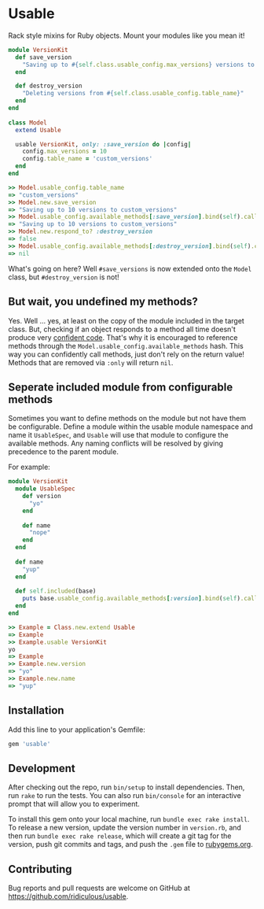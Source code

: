 # Usable

Rack style mixins for Ruby objects. Mount your modules like you mean it!

```ruby
module VersionKit
  def save_version
    "Saving up to #{self.class.usable_config.max_versions} versions to #{self.class.usable_config.table_name}"
  end

  def destroy_version
    "Deleting versions from #{self.class.usable_config.table_name}"
  end
end
  
class Model
  extend Usable

  usable VersionKit, only: :save_version do |config|
    config.max_versions = 10
    config.table_name = 'custom_versions'
  end
end

>> Model.usable_config.table_name
=> "custom_versions"
>> Model.new.save_version
=> "Saving up to 10 versions to custom_versions"
>> Model.usable_config.available_methods[:save_version].bind(self).call
=> "Saving up to 10 versions to custom_versions"
>> Model.new.respond_to? :destroy_version     
=> false
>> Model.usable_config.available_methods[:destroy_version].bind(self).call
=> nil
```
What's going on here? Well `#save_versions` is now extended onto the `Model` class, but `#destroy_version` is not!

## But wait, you undefined my methods?

Yes. Well ... yes, at least on the copy of the module included in the target class. But, checking if an object responds
to a method all time doesn't produce very [confident code](http://www.confidentruby.com/). That's why it is encouraged
to reference methods through the `Model.usable_config.available_methods` hash. This way you can confidently call methods,
just don't rely on the return value! Methods that are removed via `:only` will return `nil`.

## Seperate included module from configurable methods

Sometimes you want to define methods on the module but not have them be configurable. Define a module within the usable 
module namespace and name it `UsableSpec`, and `Usable` will use that module to configure the available methods. Any naming
conflicts will be resolved by giving precedence to the parent module.

For example:

```ruby
module VersionKit
  module UsableSpec
    def version
      "yo"
    end
    
    def name
      "nope"
    end
  end
  
  def name
    "yup"
  end
  
  def self.included(base)
    puts base.usable_config.available_methods[:version].bind(self).call
  end
end

>> Example = Class.new.extend Usable
=> Example
>> Example.usable VersionKit
yo
=> Example
>> Example.new.version
=> "yo"
>> Example.new.name
=> "yup"
```

## Installation

Add this line to your application's Gemfile:

```ruby
gem 'usable'
```

## Development

After checking out the repo, run `bin/setup` to install dependencies. Then, run `rake` to run the tests. You can also run `bin/console` for an interactive prompt that will allow you to experiment.

To install this gem onto your local machine, run `bundle exec rake install`. To release a new version, update the version number in `version.rb`, and then run `bundle exec rake release`, which will create a git tag for the version, push git commits and tags, and push the `.gem` file to [rubygems.org](https://rubygems.org).

## Contributing

Bug reports and pull requests are welcome on GitHub at https://github.com/ridiculous/usable.

